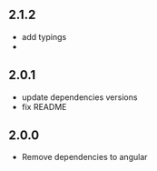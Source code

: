 ## 2.1.2
 * add typings
 * 

## 2.0.1
  * update dependencies versions
  * fix README

## 2.0.0
  * Remove dependencies to angular